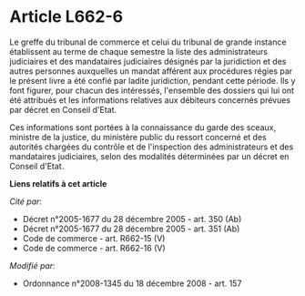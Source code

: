 # Article L662-6

Le greffe du tribunal de commerce et celui du tribunal de grande instance établissent au terme de chaque semestre la liste
des administrateurs judiciaires et des mandataires judiciaires désignés par la juridiction et des autres personnes auxquelles
un mandat afférent aux procédures régies par le présent livre a été confié par ladite juridiction, pendant cette période. Ils
y font figurer, pour chacun des intéressés, l'ensemble des dossiers qui lui ont été attribués et les informations relatives
aux débiteurs concernés prévues par décret en Conseil d'Etat. 

Ces informations sont portées à la connaissance du garde des sceaux, ministre de la justice, du ministère public du ressort
concerné et des autorités chargées du contrôle et de l'inspection des administrateurs et des mandataires judiciaires, selon
des modalités déterminées par un décret en Conseil d'Etat.

**Liens relatifs à cet article**

_Cité par_:

  - Décret n°2005-1677 du 28 décembre 2005 - art. 350 (Ab)
  - Décret n°2005-1677 du 28 décembre 2005 - art. 351 (Ab)
  - Code de commerce - art. R662-15 (V)
  - Code de commerce - art. R662-16 (V)

_Modifié par_:

  - Ordonnance n°2008-1345 du 18 décembre 2008 - art. 157
